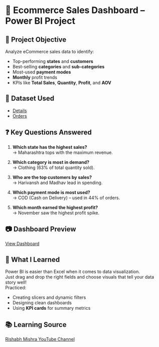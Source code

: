 # 🛒 Ecommerce Sales Dashboard – Power BI Project

## 📌 Project Objective
Analyze eCommerce sales data to identify:
- Top-performing **states** and **customers**
- Best-selling **categories** and **sub-categories**
- Most-used **payment modes**
- **Monthly** profit trends
- KPIs like **Total Sales**, **Quantity**, **Profit**, and **AOV**

## 📁 Dataset Used
- <a href="https://github.com/daxesh38/Ecommerce-Sales-Dashboard/blob/main/Details.csv">Details</a>
- <a href="https://github.com/daxesh38/Ecommerce-Sales-Dashboard/blob/main/Orders.csv">Orders</a>

## ❓ Key Questions Answered
1. **Which state has the highest sales?**  
   → Maharashtra tops with the maximum revenue.

2. **Which category is most in demand?**  
   → Clothing (63% of total quantity sold).

3. **Who are the top customers by sales?**  
   → Harivansh and Madhav lead in spending.

4. **Which payment mode is most used?**  
   → COD (Cash on Delivery) – used in 44% of orders.

5. **Which month earned the highest profit?**  
   → November saw the highest profit spike.

## 📷 Dashboard Preview

<a href="https://github.com/daxesh38/Ecommerce-Sales-Dashboard/blob/main/ECOM%20SALES%20DASHBOARD.pbix">View Dashboard</a>

## 🧠 What I Learned
Power BI is easier than Excel when it comes to data visualization.  
Just drag and drop the right fields and choose visuals that tell your data story well!  
Practiced:
- Creating slicers and dynamic filters  
- Designing clean dashboards  
- Using **KPI cards** for summary metrics

## 📚 Learning Source
[Rishabh Mishra YouTube Channel](https://www.youtube.com/watch?v=6cV3OwFrOkk)
